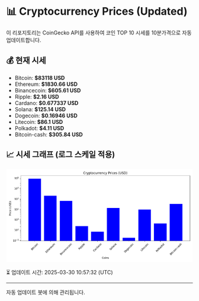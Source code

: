 
# 📊 Cryptocurrency Prices (Updated)

이 리포지토리는 CoinGecko API를 사용하여 코인 TOP 10 시세를 10분가격으로 자동 업데이트합니다.

## 💰 현재 시세
- Bitcoin: **$83118 USD**
- Ethereum: **$1830.66 USD**
- Binancecoin: **$605.61 USD**
- Ripple: **$2.16 USD**
- Cardano: **$0.677337 USD**
- Solana: **$125.14 USD**
- Dogecoin: **$0.16946 USD**
- Litecoin: **$86.1 USD**
- Polkadot: **$4.11 USD**
- Bitcoin-cash: **$305.84 USD**

## 📈 시세 그래프 (로그 스케일 적용)
![Crypto Prices](crypto_prices.png)

⏳ 업데이트 시간: 2025-03-30 10:57:32 (UTC)

---
자동 업데이트 봇에 의해 관리됩니다.
